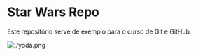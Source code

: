 # Star Wars Repo

Este repositório serve de exemplo para o curso de Git e GitHub.

![./yoda.png](Yoda)
